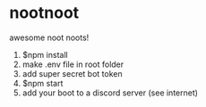 # nootnoot
awesome noot noots! 

1. $npm install
2. make .env file in root folder
3. add super secret bot token 
4. $npm start
5. add your boot to a discord server (see internet)

